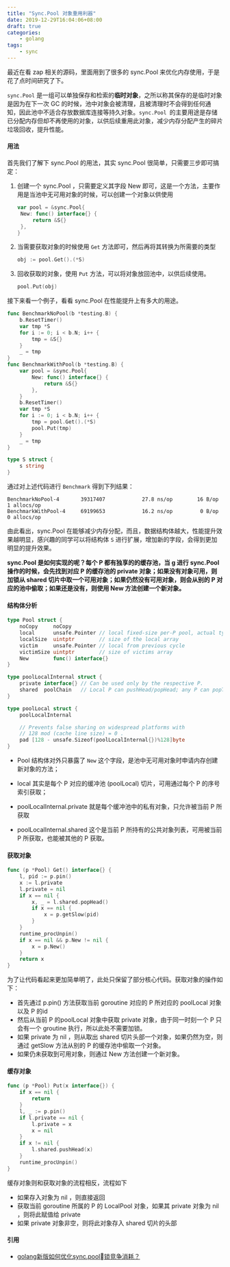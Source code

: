 ```yaml
---
title: "Sync.Pool 对象重用利器"
date: 2019-12-29T16:04:06+08:00
draft: true
categories:
    - golang
tags:
    - sync
---
```


最近在看 zap 相关的源码，里面用到了很多的 sync.Pool 来优化内存使用，于是花了点时间研究了下。

`sync.Pool` 是一组可以单独保存和检索的**临时对象**，之所以称其保存的是临时对象是因为在下一次 GC 的时候，池中对象会被清理，且被清理时不会得到任何通知，因此池中不适合存放数据库连接等持久对象。`sync.Pool `的主要用途是存储已分配内存但却不再使用的对象，以供后续重用此对象，减少内存分配产生的碎片垃圾回收，提升性能。

<!--more-->
#### 用法

首先我们了解下 sync.Pool 的用法，其实 sync.Pool 很简单，只需要三步即可搞定：

1. 创建一个 sync.Pool ，只需要定义其字段 New 即可，这是一个方法，主要作用是当池中无可用对象的时候，可以创建一个对象以供使用

   ```go
   var pool = &sync.Pool{
   	New: func() interface{} {
   		return &S{}
   	},
   }
   ```

2. 当需要获取对象的时候使用 `Get` 方法即可，然后再将其转换为所需要的类型

   ```go
   obj := pool.Get().(*S)
   ```

3. 回收获取的对象，使用 `Put` 方法，可以将对象放回池中，以供后续使用。

   ```go
   pool.Put(obj)
   ```

接下来看一个例子，看看 sync.Pool 在性能提升上有多大的用途。

```go
func BenchmarkNoPool(b *testing.B) {
	b.ResetTimer()
	var tmp *S
	for i := 0; i < b.N; i++ {
		tmp = &S{}
	}
	_ = tmp
}
func BenchmarkWithPool(b *testing.B) {
	var pool = &sync.Pool{
		New: func() interface{} {
			return &S{}
		},
	}
	b.ResetTimer()
	var tmp *S
	for i := 0; i < b.N; i++ {
		tmp = pool.Get().(*S)
		pool.Put(tmp)
	}
	_ = tmp
}

type S struct {
	s string
}
```

通过对上述代码进行 `Benchmark` 得到下列结果：

```shell
BenchmarkNoPool-4     	39317407	        27.8 ns/op	      16 B/op	       1 allocs/op
BenchmarkWithPool-4   	69199653	        16.2 ns/op	       0 B/op	       0 allocs/op
```

由此看出，sync.Pool 在能够减少内存分配，而且，数据结构体越大，性能提升效果越明显，感兴趣的同学可以将结构体 `S` 进行扩展，增加新的字段，会得到更加明显的提升效果。

**sync.Pool 是如何实现的呢？每个 P 都有独享的的缓存池，当 g 进行 sync.Pool 操作的时候，会先找到对应 P 的缓存池的 private 对象；如果没有对象可用，则加锁从 shared 切片中取一个可用对象；如果仍然没有可用对象，则会从别的 P 对应的池中偷取；如果还是没有，则使用 New 方法创建一个新对象。**

#### 结构体分析

```go
type Pool struct {
	noCopy     noCopy
	local      unsafe.Pointer // local fixed-size per-P pool, actual type is [P]poolLocal
	localSize  uintptr        // size of the local array
	victim     unsafe.Pointer // local from previous cycle
	victimSize uintptr        // size of victims array
	New        func() interface{}
}

type poolLocalInternal struct {
	private interface{} // Can be used only by the respective P.
	shared  poolChain   // Local P can pushHead/popHead; any P can popTail.
}

type poolLocal struct {
	poolLocalInternal

	// Prevents false sharing on widespread platforms with
	// 128 mod (cache line size) = 0 .
	pad [128 - unsafe.Sizeof(poolLocalInternal{})%128]byte
}
```

- Pool 结构体对外只暴露了 `New` 这个字段，是池中无可用对象时申请内存创建新对象的方法；

- local 其实是每个 P 对应的缓冲池 (poolLocal) 切片，可用通过每个 P 的序号索引获取；
- poolLocalInternal.private 就是每个缓冲池中的私有对象，只允许被当前 P 所获取
- poolLocalInternal.shared 这个是当前 P 所持有的公共对象列表，可用被当前 P 所获取，也能被其他的 P 获取。

#### 获取对象

```go
func (p *Pool) Get() interface{} {
	l, pid := p.pin()
	x := l.private
	l.private = nil
	if x == nil {
		x, _ = l.shared.popHead()
		if x == nil {
			x = p.getSlow(pid)
		}
	}
	runtime_procUnpin()
	if x == nil && p.New != nil {
		x = p.New()
	}
	return x
}
```

为了让代码看起来更加简单明了，此处只保留了部分核心代码。获取对象的操作如下：

- 首先通过 p.pin() 方法获取当前 goroutine 对应的 P 所对应的 poolLocal 对象以及 P 的id
- 然后从当前 P 的poolLocal 对象中获取 private 对象，由于同一时刻一个 P 只会有一个 groutine 执行，所以此处不需要加锁。
- 如果 private 为 nil ，则从取出 shared 切片头部一个对象，如果仍然为空，则通过 getSlow 方法从别的 P 的缓存池中偷取一个对象。
- 如果仍未获取到可用对象，则通过 New 方法创建一个新对象。

#### 缓存对象

```go
func (p *Pool) Put(x interface{}) {
	if x == nil {
		return
	}
	l, _ := p.pin()
	if l.private == nil {
		l.private = x
		x = nil
	}
	if x != nil {
		l.shared.pushHead(x)
	}
	runtime_procUnpin()
}
```

缓存对象则和获取对象的流程相反，流程如下

- 如果存入对象为 nil ，则直接返回
- 获取当前 goroutine 所属的 P 的 LocalPool 对象，如果其 private 对象为 nil ，则将此赋值给 private
- 如果 private 对象非空，则将此对象存入 shared 切片的头部

#### 引用

- [golang新版如何优化sync.pool锁竞争消耗？](http://xiaorui.cc/2019/06/12/golang新版如何优化sync-pool锁竞争消耗？/)